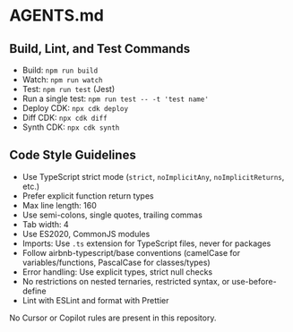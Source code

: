 # AGENTS.md

## Build, Lint, and Test Commands
- Build: `npm run build`
- Watch: `npm run watch`
- Test: `npm run test` (Jest)
- Run a single test: `npm run test -- -t 'test name'`
- Deploy CDK: `npx cdk deploy`
- Diff CDK: `npx cdk diff`
- Synth CDK: `npx cdk synth`

## Code Style Guidelines
- Use TypeScript strict mode (`strict`, `noImplicitAny`, `noImplicitReturns`, etc.)
- Prefer explicit function return types
- Max line length: 160
- Use semi-colons, single quotes, trailing commas
- Tab width: 4
- Use ES2020, CommonJS modules
- Imports: Use `.ts` extension for TypeScript files, never for packages
- Follow airbnb-typescript/base conventions (camelCase for variables/functions, PascalCase for classes/types)
- Error handling: Use explicit types, strict null checks
- No restrictions on nested ternaries, restricted syntax, or use-before-define
- Lint with ESLint and format with Prettier

No Cursor or Copilot rules are present in this repository.
